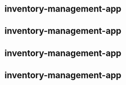 # inventory-management-app
# inventory-management-app
# inventory-management-app
# inventory-management-app
